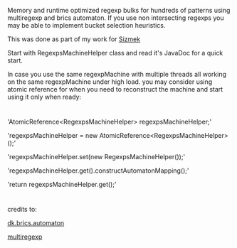 
Memory and runtime optimized regexp bulks for hundreds of patterns using multiregexp and brics automaton.
If you use non intersecting regexps you may be able to implement bucket selection heuristics.

This was done as part of my work for
<a href="http://www.sizmek.com/">Sizmek</a>

Start with RegexpsMachineHelper<V> class and read it's JavaDoc for a quick start.

In case you use the same regexpMachine with multiple threads all working on the same regexpMachine
under high load. you may consider using atomic reference for when you need to reconstruct the machine
and start using it only when ready:


#
'AtomicReference<RegexpsMachineHelper<String>> regexpsMachineHelper;'

'regexpsMachineHelper = new AtomicReference<RegexpsMachineHelper<String>>();'

'regexpsMachineHelper.set(new RegexpsMachineHelper<String>());'

'regexpsMachineHelper.get().constructAutomatonMapping();'

'return regexpsMachineHelper.get();'

#


credits to:

<a href="http://www.brics.dk/automaton/">dk.brics.automaton</a>

<a href="https://github.com/fulmicoton/multiregexp">multiregexp</a>
